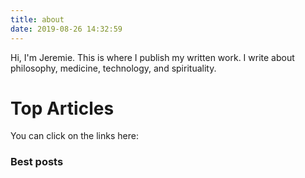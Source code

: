 ```yaml
---
title: about
date: 2019-08-26 14:32:59
---
```

Hi, I'm Jeremie. This is where I publish my written work. I write about philosophy, medicine, technology, and spirituality. 

# Top Articles

You can click on the links here:

### Best posts




